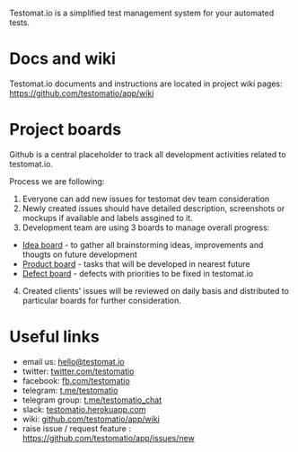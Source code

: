 Testomat.io is a simplified test management system for your automated tests.

# Docs and wiki
Testomat.io documents and instructions are located in project wiki pages:
https://github.com/testomatio/app/wiki

# Project boards

Github is a central placeholder to track all development activities related to testomat.io.

Process we are following:

1. Everyone can add new issues for testomat dev team consideration
2. Newly created issues should have detailed description, screenshots or mockups if available and labels assgined to it.
3. Development team are using 3 boards to manage overall progress:
  - [Idea board](https://github.com/testomatio/app/projects/3) - to gather all brainstorming ideas, improvements and thougts on future development
  - [Product board](https://github.com/testomatio/app/projects/1) - tasks that will be developed in nearest future
  - [Defect board](https://github.com/testomatio/app/projects/2) - defects with priorities to be fixed in testomat.io
4. Created clients' issues will be reviewed on daily basis and distributed to particular boards for further consideration.

# Useful links

- email us: hello@testomat.io
- twitter: [twitter.com/testomatio](https://twitter.com/testomatio)
- facebook: [fb.com/testomatio](https://fb.com/testomatio) 
- telegram: [t.me/testomatio](https://t.me/testomatio)
- telegram group: [t.me/testomatio_chat](https://t.me/testomatio_chat)
- slack: [testomatio.herokuapp.com](https://testomatio.herokuapp.com)
- wiki: [github.com/testomatio/app/wiki](https://github.com/testomatio/app/wiki)
- raise issue / request feature : https://github.com/testomatio/app/issues/new
